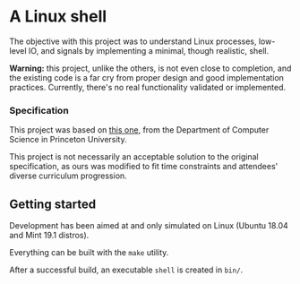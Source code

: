 # A Linux shell

The objective with this project was to understand Linux processes, low-level IO, and signals by implementing a minimal, though realistic, shell.

**Warning:** this project, unlike the others, is not even close to completion, and the existing code is a far cry from proper design and good implementation practices. Currently, there's no real functionality validated or implemented.


### Specification

This project was based on [this one](https://www.cs.princeton.edu/courses/archive/fall19/cos217/asgts/07shell), from the Department of Computer Science in Princeton University.

This project is not necessarily an acceptable solution to the original specification, as ours was modified to fit time constraints and attendees' diverse curriculum progression.


## Getting started

Development has been aimed at and only simulated on Linux (Ubuntu 18.04 and Mint 19.1 distros).

Everything can be built with the `make` utility.

After a successful build, an executable `shell` is created in `bin/`.
